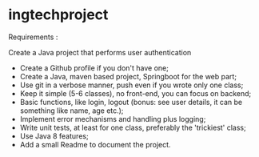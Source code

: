 # ingtechproject
Requirements :

Create a Java project that performs user authentication
- Create a Github profile if you don't have one;
- Create a Java, maven based project, Springboot for the web part;
- Use git in a verbose manner, push even if you wrote only one class;
- Keep it simple (5-6 classes), no front-end, you can focus on backend;
- Basic functions, like login, logout (bonus: see user details, it can be something like name, age etc.);
- Implement error mechanisms and handling plus logging;
- Write unit tests, at least for one class, preferably the 'trickiest' class;
- Use Java 8 features;
- Add a small Readme to document the project.
